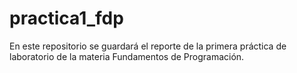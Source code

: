 # practica1_fdp
En este repositorio se guardará el reporte de la primera práctica de laboratorio de la materia Fundamentos de Programación.
